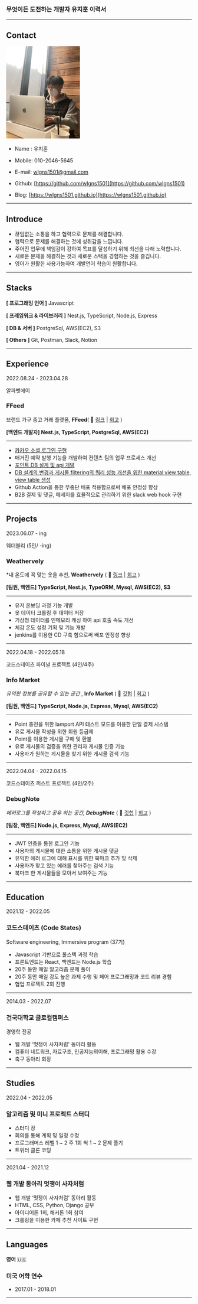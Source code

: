 ### 무엇이든 도전하는 개발자 유지훈 이력서

---

## Contact

<img src="/images/me.JPG" width="200" height="250" />

- Name : 유지훈
- Mobile: 010-2046-5645
- E-mail: wlgns1501@gmail.com

- Github: [https://github.com/wlgns1501](https://github.com/wlgns1501)
- Blog: [https://wlgns1501.github.io](https://wlgns1501.github.io)

---

## Introduce

- 끊임없는 소통을 하고 협력으로 문제를 해결합니다.
- 협력으로 문제를 해결하는 것에 성취감을 느낍니다.
- 주어진 업무에 책임감이 강하여 목표를 달성하기 위해 최선을 다해 노력합니다.
- 새로운 문제을 해결하는 것과 새로운 스택을 경험하는 것을 즐깁니다.
- 영어가 원활한 사용가능하여 개발언어 학습이 원활합니다.

---

## Stacks

**[ 프로그래밍 언어 ]**  Javascript

**[ 프레임워크 & 라이브러리 ]**  Nest.js, TypeScript, Node.js, Express

**[ DB & 서버 ]** PostgreSql, AWS(EC2), S3

**[ Others ]** Git, Postman, Slack, Notion

---

## Experience

2022.08.24 - 2023.04.28

알파벳에이

### FFeed

브랜드 가구 중고 거래 플랫폼, **FFeed**( 📎 [링크](https://ffeed.me) | [회고](https://wlgns1501.github.io/categories/diary) )

**[백엔드 개발자]  Nest.js, TypeScript, PostgreSql, AWS(EC2)**

---

- [카카오 소셜 로그인 구현](https://wlgns1501.github.io/nestjs/social-login/)
- 매거진 예약 발행 기능을 개발하여 컨텐츠 팀의 업무 프로세스 개선
- [포인트 DB 설계 및 api 개발](https://wlgns1501.github.io/nestjs/point/)
- [DB 설계의 변경과 게시물 filtering의 쿼리 성능 개선을 위한 material view table, view table 생성](https://wlgns1501.github.io/database-postgresql/working1/)
- Github Action을 통한 무중단 배포 적용함으로써 배포 안정성 향상
- B2B 결제 및 댓글, 메세지를 효율적으로 관리하기 위한 slack web hook 구현

---

## Projects

2023.06.07 - ing

웨더블리
(5인/ -ing)

### Weathervely

 *내 온도에 꼭 맞는 옷을 추천, **Weathervely** ( 📎 [링크](https://apps.apple.com/app/%EC%9B%A8%EB%8D%94%EB%B8%94%EB%A6%AC/id6462055767) | [회고](https://wlgns1501.github.io/categories/sideproject) )

**[팀원, 백엔드] TypeScript, Nest.js, TypeORM, Mysql, AWS(EC2), S3**

---

- 유저 온보딩 과정 기능 개발
- 옷 데이터 크롤링 후 데이터 저장
- 기상청 데이터를 인메모리 캐싱 하여 api 호출 속도 개선
- 체감 온도 설정 기획 및 기능 개발
- jenkins를 이용한 CD 구축 함으로써 배포 안정성 향상

---

2022.04.18 - 2022.05.18

코드스테이츠
파이널 프로젝트
(4인/4주)

### Info Market

*유익한 정보를 공유할 수 있는 공간* , **Info Market** ( 📎 [깃헙](https://github.com/wlgns1501/info-market) | [회고](https://wlgns1501.github.io/diary/Final_03/) )

**[팀원, 백엔드] TypeScript, Node.js, Express, Mysql, AWS(EC2)**

---

- Point 충전을 위한 Iamport API 테스트 모드를 이용한 단일 결제 시스템
- 유료 게시물 작성을 위한 회원 등급제
- Point를 이용한 게시물 구매 및 환불
- 유료 게시물의 검증을 위한 관리자 게시물 인증 기능
- 사용자가 원하는 게시물을 찾기 위한 게시물 검색 기능

---

2022.04.04 - 2022.04.15

코드스테이츠
퍼스트 프로젝트
(4인/2주)

### DebugNote

*에러로그를 작성하고 공유 하는 공간, **DebugNote*** ( 📎 [깃헙](https://github.com/wlgns1501/DebugNote) | [회고](https://wlgns1501.github.io/diary/first_project/) ) 

**[팀장, 백엔드] Node.js, Express, Mysql, AWS(EC2)**

---

- JWT 인증을 통한 로그인 기능
- 사용자의 게시물에 대한 소통을 위한 게시물 댓글
- 유익한 에러 로그에 대해 표시를 위한 북마크 추가 및 삭제
- 사용자가 찾고 있는 에러를 찾아주는 검색 기능
- 북마크 한 게시물들을 모아서 보여주는 기능

---

## Education

2021.12 - 2022.05

### 코드스테이츠 (Code States)

Software engineering, Immersive program (37기)

- Javascript 기반으로 풀스택 과정 학습
- 프론트엔드는 React, 백엔드는 Node.js 학습
- 20주 동안 매일 알고리즘 문제 풀이
- 20주 동안 매일 강도 높은 과제 수행 및 페어 프로그래밍과 코드 리뷰 경험
- 협업 프로젝트 2회 진행

---

2014.03 - 2022.07

### 건국대학교 글로컬캠퍼스

경영학 전공

- 웹 개발 ‘멋쟁이 사자처럼' 동아리 활동
- 컴퓨터 네트워크, 자료구조, 인공지능의이해, 프로그래밍 활용 수강
- 축구 동아리 회장

---

## Studies

2022.04 - 2022.05

### 알고리즘 및 미니 프로젝트 스터디

- 스터디 장
- 회의를 통해 계획 및 일정 수정
- 프로그래머스 레벨 1 ~ 2 주 1회 씩 1 ~ 2 문제 풀기
- 트위터 클론 코딩

---

2021.04 - 2021.12

### 웹 개발 동아리 멋쟁이 사자처럼

- 웹 개발 ‘멋쟁이 사자처럼' 동아리 활동
- HTML, CSS, Python, Django 공부
- 아이디어톤 1회, 해커톤 1회 참여
- 크롤링을 이용한 카페 추천 사이트 구현

---

## Languages

**영어** 🇺🇸

### 미국 어학 연수

- 2017.01 - 2018.01

---
